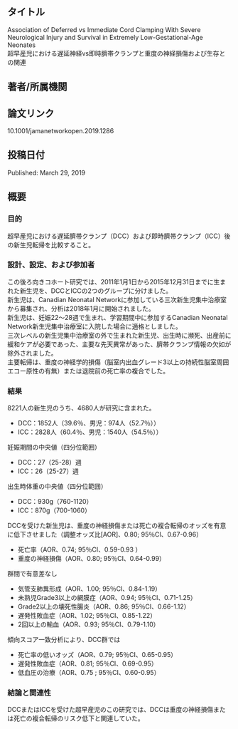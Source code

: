 ## タイトル
Association of Deferred vs Immediate Cord Clamping With Severe Neurological Injury and Survival in Extremely Low-Gestational-Age Neonates  
超早産児における遅延神経vs即時臍帯クランプと重度の神経損傷および生存との関連

## 著者/所属機関

## 論文リンク
10.1001/jamanetworkopen.2019.1286

## 投稿日付
Published: March 29, 2019

## 概要
### 目的
超早産児における遅延臍帯クランプ（DCC）および即時臍帯クランプ（ICC）後の新生児転帰を比較すること。

### 設計、設定、および参加者
この後ろ向きコホート研究では、2011年1月1日から2015年12月31日までに生まれた新生児を、DCCとICCの2つのグループに分けました。  
新生児は、Canadian Neonatal Networkに参加している三次新生児集中治療室から募集され、分析は2018年1月に開始されました。  
新生児は、妊娠22〜28週で生まれ、学習期間中に参加するCanadian Neonatal Network新生児集中治療室に入院した場合に適格としました。  
三次レベルの新生児集中治療室の外で生まれた新生児、出生時に瀕死、出産前に緩和ケアが必要であった、主要な先天異常があった、臍帯クランプ情報の欠如が除外されました。  
主要転帰は、重度の神経学的損傷（脳室内出血グレード3以上の持続性脳室周囲エコー原性の有無）または退院前の死亡率の複合でした。

### 結果
8221人の新生児のうち、4680人が研究に含まれた。
* DCC：1852人（39.6％、男児：974人（52.7％））
* ICC：2828人（60.4％、男児：1540人（54.5％））

妊娠期間の中央値（四分位範囲）
* DCC：27（25-28）週
* ICC：26（25-27）週

出生時体重の中央値（四分位範囲）
* DCC：930g（760-1120）
* ICC：870g（700-1060）

DCCを受けた新生児は、重度の神経損傷または死亡の複合転帰のオッズを有意に低下させました（調整オッズ比[AOR]、0.80; 95％CI、0.67-0.96）
* 死亡率（AOR、0.74; 95％CI、0.59-0.93 ）
* 重度の神経損傷（AOR、0.80; 95％CI、0.64-0.99）

群間で有意差なし
* 気管支肺異形成（AOR、1.00; 95％CI、0.84-1.19）
* 未熟児Grade3以上の網膜症（AOR、0.94; 95％CI、0.71-1.25）
* Grade2以上の壊死性腸炎（AOR、0.86; 95％CI、0.66-1.12）
* 遅発性敗血症（AOR、1.02; 95％CI、0.85-1.22）
* 2回以上の輸血（AOR、0.93; 95％CI、0.79-1.10）

傾向スコア一致分析により、DCC群では
* 死亡率の低いオッズ（AOR、0.79; 95％CI、0.65-0.95）
* 遅発性敗血症（AOR、0.81; 95％CI、0.69-0.95）
* 低血圧の治療（AOR、0.75 ; 95％CI、0.60-0.95）

### 結論と関連性
DCCまたはICCを受けた超早産児のこの研究では、DCCは重度の神経損傷または死亡の複合転帰のリスク低下と関連していた。
